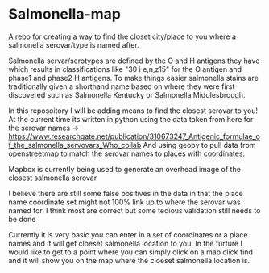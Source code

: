 # Salmonella-map
A repo for creating a way to find the closet city/place to you where a salmonella serovar/type is named after.

Salmonella servar/serotypes are defined by the O and H antigens they have which results in classifications like "30 i e,n,z15" for the O antigen and phase1 and phase2 H antigens.
To make things easier salmonella stains are traditionally given a shorthand name based on where they were first discovered such as Salmonella Kentucky or Salmonella Middlesbrough.

In this reposoitory I will be adding means to find the closest serovar to you!
At the current time its written in python using the data taken from here for the serovar names -> https://www.researchgate.net/publication/310673247_Antigenic_formulae_of_the_salmonella_servovars_Who_collab
And using geopy to pull data from openstreetmap to match the serovar names to places with coordinates.

Mapbox is currently being used to generate an overhead image of the closest salmonella serovar

I believe there are still some false positives in the data in that the place name coordinate set might not 100% link up to where the serovar was named for.
I think most are correct but some tedious validation still needs to be done

Currently it is very basic you can enter in a set of coordinates or a place names and it will get cloeset salmonella location to you.
In the furture I would like to get to a point where you can simply click on a map click find and it will show you on the map where the cloeset salmonella location is.
